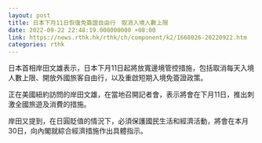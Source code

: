 ```yaml
---
layout: post
title: 日本下月11日恢復免簽證自由行　取消入境人數上限
date: 2022-09-22 22:48:19.000000000 +08:00
link: https://news.rthk.hk/rthk/ch/component/k2/1668026-20220922.htm
categories: rthk
---
```


日本首相岸田文雄表示，日本下月11日起將放寬邊境管控措施，包括取消每天入境人數上限、開放外國旅客自由行，以及重啟短期入境免簽證政策。

正在美國紐約訪問的岸田文雄，在當地召開記者會，表示將會在下月11日，推出刺激全國旅遊及消費的措施。

岸田又提到，在日圓貶值的情況下，必須保護國民生活和經濟活動，將會在本月30日，向內閣就綜合經濟措施作出具體指示。
